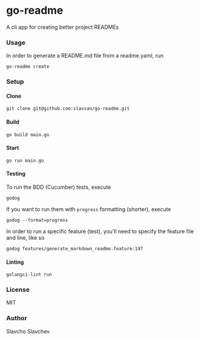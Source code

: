 # go-readme

A cli app for creating better project READMEs

### Usage
In order to generate a README.md file from a readme.yaml, run
```
go-readme create
```

### Setup

#### Clone
```
git clone git@github.com:slavsan/go-readme.git
```

#### Build
```
go build main.go
```

#### Start
```
go run main.go
```

#### Testing
To run the BDD (Cucumber) tests, execute
```
godog
```
If you want to run them with `progress` formatting (shorter), execute
```
godog --format=progress
```
In order to run a specific feature (test), you'll need to specify the feature file and line, like so
```
godog features/generate_markdown_readme.feature:197
```

#### Linting
```
golangci-lint run
```

### License
MIT

### Author
Slavcho Slavchev